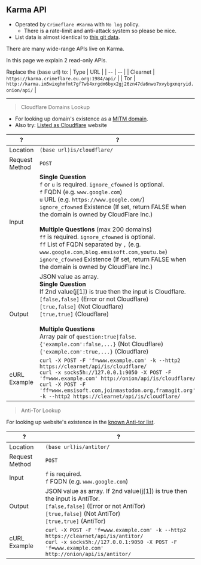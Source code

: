 ## Karma API

- Operated by `Crimeflare #Karma` with `No log` policy.
  - There is a rate-limit and anti-attack system so please be nice.
- List data is almost identical to [this git data](http://crimeflare.eu.org).

There are many wide-range APIs live on Karma.

In this page we explain 2 read-only APIs.


Replace the (base url) to:
| Type | URL |
| -- | -- |
| Clearnet | `https://karma.crimeflare.eu.org:1984/api/` |
| Tor | `http://karma.im5wixghmfmt7gf7wb4xrgdm6byx2gj26zn47da6nwo7xvybgxnqryid.onion/api/` |

-----

> Cloudflare Domains Lookup

- For looking up domain's existence as a [MITM domain](../../cloudflare_users/domains/README.md).
- Also try: [Listed as Cloudflare](https://karma.crimeflare.eu.org:1984/api/is/cloudflare/html/) website

| ? | ? |
| -- | -- |
| Location | `(base url)is/cloudflare/` |
| Request Method | `POST` |
| Input | **Single Question**<br>`f` or `u` is required. `ignore_cfowned` is optional.<br>`f` FQDN (e.g. `www.google.com`)<br>`u` URL (e.g. `https://www.google.com/`)<br>`ignore_cfowned` Existence (If set, return FALSE when the domain is owned by CloudFlare Inc.)<br><br>**Multiple Questions** (max 200 domains)<br>`ff` is required. `ignore_cfowned` is optional.<br>`ff` List of FQDN separated by `,` (e.g. `www.google.com,blog.emsisoft.com,youtu.be`)<br>`ignore_cfowned` Existence (If set, return FALSE when the domain is owned by CloudFlare Inc.) |
| Output | JSON value as array.<br>**Single Question**<br>If 2nd value(j[1]) is true then the input is Cloudflare.<br>`[false,false]` (Error or not Cloudflare)<br>`[true,false]` (Not Cloudflare)<br>`[true,true]` (Cloudflare)<br><br>**Multiple Questions**<br>Array pair of `question:true\|false`.<br>`{'example.com':false,...}` (Not Cloudflare)<br>`{'example.com':true,...}` (Cloudflare) |
| cURL Example | `curl -X POST -F 'f=www.example.com' -k --http2 https://clearnet/api/is/cloudflare/`<br>`curl -x socks5h://127.0.0.1:9050 -X POST -F 'f=www.example.com' http://onion/api/is/cloudflare/`<br>`curl -X POST -F 'ff=www.emsisoft.com,joinmastodon.org,framagit.org' -k --http2 https://clearnet/api/is/cloudflare/` |


> Anti-Tor Lookup

For looking up website's existence in the [known Anti-tor list](../../anti-tor_users/domains/README.md).

| ? | ? |
| -- | -- |
| Location | `(base url)is/antitor/` |
| Request Method | `POST` |
| Input | `f` is required.<br>`f` FQDN (e.g. `www.google.com`) |
| Output | JSON value as array. If 2nd value(j[1]) is true then the input is AntiTor.<br>`[false,false]` (Error or not AntiTor)<br>`[true,false]` (Not AntiTor)<br>`[true,true]` (AntiTor) |
| cURL Example | `curl -X POST -F 'f=www.example.com' -k --http2 https://clearnet/api/is/antitor/`<br>`curl -x socks5h://127.0.0.1:9050 -X POST -F 'f=www.example.com' http://onion/api/is/antitor/` |
